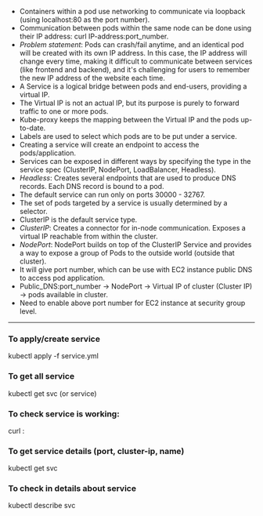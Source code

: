 * Containers within a pod use networking to communicate via loopback (using localhost:80 as the port number).
* Communication between pods within the same node can be done using their IP address: curl IP-address:port_number.
* *Problem statement*: Pods can crash/fail anytime, and an identical pod will be created with its own IP address. In this case, the IP address will change every time, making it difficult to communicate between services (like frontend and backend), and it's challenging for users to remember the new IP address of the website each time.
* A Service is a logical bridge between pods and end-users, providing a virtual IP.
* The Virtual IP is not an actual IP, but its purpose is purely to forward traffic to one or more pods.
* Kube-proxy keeps the mapping between the Virtual IP and the pods up-to-date.
* Labels are used to select which pods are to be put under a service.
* Creating a service will create an endpoint to access the pods/application.
* Services can be exposed in different ways by specifying the type in the service spec (ClusterIP, NodePort, LoadBalancer, Headless).
* *Headless*: Creates several endpoints that are used to produce DNS records. Each DNS record is bound to a pod.
* The default service can run only on ports 30000 - 32767.
* The set of pods targeted by a service is usually determined by a selector.
* ClusterIP is the default service type.
* *ClusterIP*: Creates a connector for in-node communication. Exposes a virtual IP reachable from within the cluster.
* *NodePort*: NodePort builds on top of the ClusterIP Service and provides a way to expose a group of Pods to the outside world (outside that cluster).
* It will give port number, which can be use with EC2 instance public DNS to access pod application.
* Public_DNS:port_number -> NodePort -> Virtual IP of cluster (Cluster IP) -> pods available in cluster.
* Need to enable above port number for EC2 instance at security group level.

--------------------------------------------------------------------------------------------------------------------
### To apply/create service 
kubectl apply -f service.yml

### To get all service
kubectl get svc (or service)

### To check service is working:
curl <service-IP>:<pod-port>

### To get service details (port, cluster-ip, name)
kubectl get svc

### To check in details about service
kubectl describe svc <service-name>

